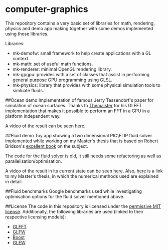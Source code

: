 # computer-graphics
This repository contains a very basic set of libraries for math, rendering, physics and demo app making together with some demos implemented using those libraries.

Libraries: 
* mk-demofw: small framework to help create applications with a GL context.
* mk-math: set of useful math functions.
* mk-renderer: minimal OpenGL rendering library.
* mk-gpgpu: provides with a set of classes that assist in performing general purpose GPU programming using GLSL.
* mk-physics: library that provides with some physical simulation tools to simluate fluids.

##Ocean demo
Implementation of famous Jerry Tessendorf's paper for simulation of ocean surfaces. Thanks to [Themaister](https://github.com/Themaister/GLFFT) for his GLFFT implementation that makes it possible to perform an FFT in a GPU in a platform independent way. 

A video of the result can be seen [here](https://www.youtube.com/watch?v=SfT4pk3UfPE).

##Fluid demo
Toy app showing a two dimensional PIC\FLIP fluid solver implemented while working on my Master's thesis that is based on Robert Bridson's [excellent book](https://www.amazon.com/Simulation-Computer-Graphics-Robert-Bridson/dp/1568813260) on the subject.

The code for the [fluid solver](https://github.com/mpazoscr/computer-graphics/tree/master/mk-physics/src/physics/fluids) is old, it still needs some refactoring as well as parallelisation/optimisation.

A video of the result in its current state can be seen [here](https://youtu.be/_KoFJp6wmcs). Also, [here](https://github.com/mpazoscr/computer-graphics/blob/master/fluid-demo/doc/FluidSimulationThesis.pdf) is a link to my Master's thesis, in which the numerical methods used are explained in detail.

##Fluid benchmarks
Google benchmarks used while investigating optimisation options for the fluid solver mentioned above.

##License
The code in this repository is licensed under the [permissive MIT license](https://github.com/mpazoscr/computer-graphics/blob/master/LICENSE). Additionally, the following libraries are used (linked to their respective licensing models):
* [GLFFT](https://github.com/mpazoscr/computer-graphics/blob/master/mk-gpgpu/src/gpgpu/gl/GLFFT/LICENSE) 
* [GLFW](http://www.glfw.org/license.html)
* [Boost](http://www.boost.org/users/license.html)
* [GLEW](https://github.com/nigels-com/glew#copyright-and-licensing)
